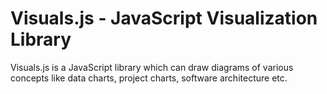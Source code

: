 # Visuals.js - JavaScript Visualization Library

Visuals.js is a JavaScript library which can draw diagrams of various concepts
like data charts, project charts, software architecture etc.

